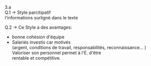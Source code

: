 3.a  
Q.1 -> Style parcitipatif  
l'informations surligné dans le texte  

Q.2 -> Ce Style a des avantages:  
- bonne cohésion d'équipe  
- Salariés investis car motivés  
(argent, conditions de travail, responsabilités, reconnaissance... )  
Valoriser son personnel permet à l'E. d'être    
rentable et compétitive.  